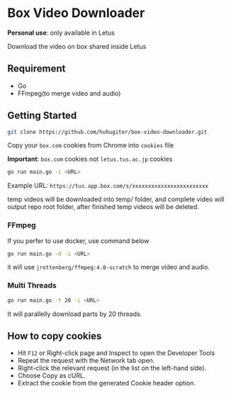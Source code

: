 # Box Video Downloader

**Personal use**: only available in Letus

Download the video on box shared inside Letus

## Requirement

- Go
- FFmpeg(to merge video and audio)

## Getting Started

```sh
git clone https://github.com/huhugiter/box-video-downloader.git
```

Copy your `box.com` cookies from Chrome into `cookies` file

**Important**: `box.com` cookies not `letus.tus.ac.jp` cookies

```sh
go run main.go -i <URL>
```

Example URL: `https://tus.app.box.com/s/xxxxxxxxxxxxxxxxxxxxxxxx`

temp videos will be downloaded into temp/ folder, and complete video will output repo root folder, after finished temp videos will be deleted.

### FFmpeg

If you perfer to use docker, use command below

```sh
go run main.go -d -i <URL>
```

it will use `jrottenberg/ffmpeg:4.0-scratch` to merge video and audio.

### Multi Threads

```sh
go run main.go -t 20 -i <URL>
```

It will parallelly download parts by 20 threads.

## How to copy cookies

- Hit `F12` or Right-click page and Inspect to open the Developer Tools
- Repeat the request with the Network tab open.
- Right-click the relevant request (in the list on the left-hand side).
- Choose Copy as cURL.
- Extract the cookie from the generated Cookie header option.

